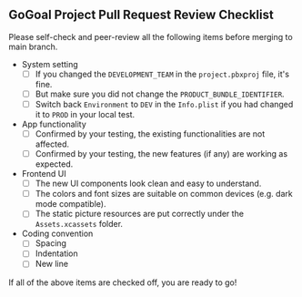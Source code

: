 ## GoGoal Project Pull Request Review Checklist

Please self-check and peer-review all the following items before merging to main branch.

- System setting
  - [ ] If you changed the `DEVELOPMENT_TEAM` in the `project.pbxproj` file, it's fine.
  - [ ] But make sure you did not change the `PRODUCT_BUNDLE_IDENTIFIER`.
  - [ ] Switch back `Environment` to `DEV` in the `Info.plist` if you had changed it to `PROD` in your local test.
- App functionality
  - [ ] Confirmed by your testing, the existing functionalities are not affected.
  - [ ] Confirmed by your testing, the new features (if any) are working as expected.
- Frontend UI
  - [ ] The new UI components look clean and easy to understand.
  - [ ] The colors and font sizes are suitable on common devices (e.g. dark mode compatible).
  - [ ] The static picture resources are put correctly under the `Assets.xcassets` folder.
- Coding convention
  - [ ] Spacing
  - [ ] Indentation
  - [ ] New line

If all of the above items are checked off, you are ready to go!

